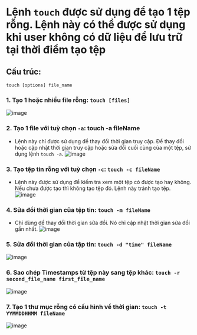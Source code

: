 # Lệnh `touch` được sử dụng để tạo 1 tệp rỗng. Lệnh này có thể được sử dụng khi user không có dữ liệu để lưu trữ tại thời điểm tạo tệp

## Cấu trúc: 
```
touch [options] file_name
```

### 1. Tạo 1 hoặc nhiều file rỗng: `touch [files]`
![image](https://github.com/user-attachments/assets/4f5aa8b3-6a9e-4487-86c6-ec1203938809)

### 2. Tạo 1 file với tuỳ chọn `-a`: touch -a fileName
- Lệnh này chỉ được sử dụng để thay đổi thời gian truy cập. Để thay đổi hoặc cập nhật thời gian truy cập hoặc sửa đổi cuối cùng của một tệp, sử dụng lệnh `touch -a`.
![image](https://github.com/user-attachments/assets/798a4011-9019-42a0-80e6-6ba5f79dd566)

### 3. Tạo tệp tin rỗng với tuỳ chọn `-c`: `touch -c fileName`
- Lệnh này được sử dụng để kiểm tra xem một tệp có được tạo hay không. Nếu chưa được tạo thì không tạo tệp đó. Lệnh này tránh tạo tệp.
![image](https://github.com/user-attachments/assets/d60d1485-008c-462e-b3eb-5391ef24c232)

### 4. Sửa đổi thời gian của tệp tin: `touch -m fileName`
- Chỉ dùng để thay đổi thời gian sửa đổi. Nó chỉ cập nhật thời gian sửa đổi gần nhất.
![image](https://github.com/user-attachments/assets/bdc18bd7-de15-476f-b1a1-eb8a627fbe3f)

### 5. Sửa đổi thời gian của tập tin: `touch -d "time" fileName`
![image](https://github.com/user-attachments/assets/26d2e7fd-68d9-4b2d-982b-413c8e542b84)

### 6. Sao chép Timestamps từ tệp này sang tệp khác: `touch -r second_file_name first_file_name`
![image](https://github.com/user-attachments/assets/436792a5-ce0a-467a-9d06-d019ac5e567d)

### 7. Tạo 1 thư mục rỗng có cấu hình về thời gian: `touch -t YYMMDDHHMM fileName`
![image](https://github.com/user-attachments/assets/498fb707-5d32-4609-b729-6e633dd5a28d)


